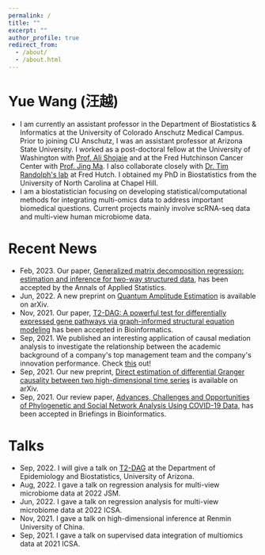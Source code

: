 ```yaml
---
permalink: /
title: ""
excerpt: ""
author_profile: true
redirect_from: 
  - /about/
  - /about.html
---
```



# Yue Wang (汪越)	
* I am currently an assistant professor in the Department of Biostatistics & Informatics at the University of Colorado Anschutz Medical Campus. Prior to joining CU Anschutz, I was an assistant professor at Arizona State University. 
I worked as a post-doctoral fellow at the University of Washington with [Prof. Ali Shojaie](http://faculty.washington.edu/interestedashojaie/index.html) and at the Fred Hutchinson Cancer Center with [Prof. Jing Ma](http://drjingma.com).
I also collaborate closely with [Dr. Tim Randolph's lab](https://research.fhcrc.org/randolph/en/research-overview.html) at Fred Hutch. I obtained my PhD in Biostatistics from the University of North Carolina at Chapel Hill. 
* I am a biostatistician focusing on developing statistical/computational methods for integrating multi-omics data to address important biomedical questions. Current projects mainly involve scRNA-seq data and multi-view human microbiome data. 


# Recent News

* Feb, 2023. Our paper, [Generalized matrix decomposition regression: estimation and inference for two-way structured data](https://arxiv.org/abs/2104.08408), has been accepted by the Annals of Applied Statistics.
* Jun, 2022. A new preprint on [Quantum Amplitude Estimation](https://arxiv.org/abs/2206.08449) is available on arXiv. 
* Nov, 2021. Our paper, [T2-DAG: A powerful test for differentially expressed gene pathways via graph-informed structural equation modeling](https://academic.oup.com/bioinformatics/advance-article/doi/10.1093/bioinformatics/btab770/6424893?guestAccessKey=5e9dfd22-232d-4a4b-a9f0-35ddf8580f8f) has been accepted in Bioinformatics.
* Sep, 2021. We published an interesting application of causal mediation analysis to investigate the relationship between the academic background of a company's top management team and the company's innovation performance. Check [this](https://www.tandfonline.com/doi/full/10.1080/09537325.2021.1979203) out! 
* Sep, 2021. Our new preprint, [Direct estimation of differential Granger causality between two high-dimensional time series](https://arxiv.org/pdf/2109.07609.pdf) is available on arXiv.
* Sep, 2021. Our review paper, [Advances, Challenges and Opportunities of Phylogenetic and Social Network Analysis Using COVID-19 Data](https://github.com/taryue/taryue.github.io/tree/master/files/COVID_BIB_Bioarxiv.pdf), has been accepted in Briefings in Bioinformatics.  



# Talks
* Sep, 2022. I will give a talk on [T2-DAG](https://academic.oup.com/bioinformatics/advance-article/doi/10.1093/bioinformatics/btab770/6424893?guestAccessKey=5e9dfd22-232d-4a4b-a9f0-35ddf8580f8f) at the Department of Epidemiology and Biostatistics, University of Arizona. 
* Aug, 2022. I gave a talk on regression analysis for multi-view microbiome data at 2022 JSM.
* Jun, 2022. I gave a talk on regression analysis for multi-view microbiome data at 2022 ICSA.
* Nov, 2021. I gave a talk on high-dimensional inference at Renmin University of China.
* Sep, 2021. I gave a talk on supervised data integration of multiomics data at 2021 ICSA. 


